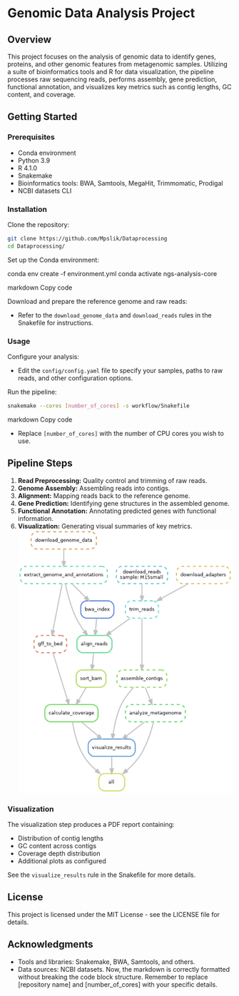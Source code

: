 # Genomic Data Analysis Project

## Overview
This project focuses on the analysis of genomic data to identify genes, proteins, and other genomic features from metagenomic samples. Utilizing a suite of bioinformatics tools and R for data visualization, the pipeline processes raw sequencing reads, performs assembly, gene prediction, functional annotation, and visualizes key metrics such as contig lengths, GC content, and coverage.

## Getting Started

### Prerequisites
- Conda environment
- Python 3.9
- R 4.1.0
- Snakemake
- Bioinformatics tools: BWA, Samtools, MegaHit, Trimmomatic, Prodigal
- NCBI datasets CLI

### Installation
Clone the repository:
```bash
git clone https://github.com/Mpslik/Dataprocessing
cd Dataprocessing/
```
Set up the Conda environment:

conda env create -f environment.yml
conda activate ngs-analysis-core

markdown
Copy code

Download and prepare the reference genome and raw reads:

- Refer to the `download_genome_data` and `download_reads` rules in the Snakefile for instructions.

### Usage
Configure your analysis:

- Edit the `config/config.yaml` file to specify your samples, paths to raw reads, and other configuration options.

Run the pipeline:
```bash
snakemake --cores [number_of_cores] -s workflow/Snakefile
```
markdown
Copy code

- Replace `[number_of_cores]` with the number of CPU cores you wish to use.


## Pipeline Steps
1. **Read Preprocessing:** Quality control and trimming of raw reads.
2. **Genome Assembly:** Assembling reads into contigs.
3. **Alignment:** Mapping reads back to the reference genome.
4. **Gene Prediction:** Identifying gene structures in the assembled genome.
5. **Functional Annotation:** Annotating predicted genes with functional information.
6. **Visualization:** Generating visual summaries of key metrics.
![DAG Visualization](dag.png "Directed Acyclic Graph")

### Visualization
The visualization step produces a PDF report containing:
- Distribution of contig lengths
- GC content across contigs
- Coverage depth distribution
- Additional plots as configured

See the `visualize_results` rule in the Snakefile for more details.

## License
This project is licensed under the MIT License - see the LICENSE file for details.

## Acknowledgments
- Tools and libraries: Snakemake, BWA, Samtools, and others.
- Data sources: NCBI datasets.
Now, the markdown is correctly formatted without breaking the code block structure. Remember to replace [repository name] and [number_of_cores] with your specific details.








